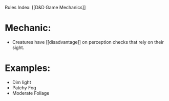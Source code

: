 Rules Index: [[D&D Game Mechanics]]
# Mechanic:
-  Creatures have [[disadvantage]] on perception checks that rely on their sight.
# Examples:
-  Dim light
-  Patchy Fog
-  Moderate Foliage